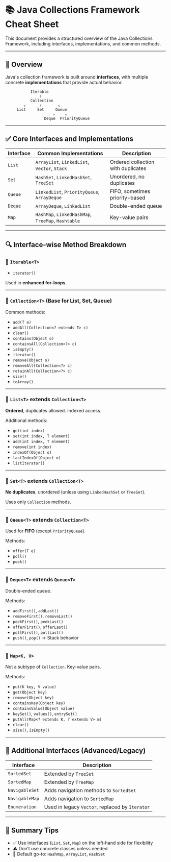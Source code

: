 # 📚 Java Collections Framework Cheat Sheet

This document provides a structured overview of the Java Collections Framework, including interfaces, implementations, and common methods.

---

## 🧩 Overview

Java's collection framework is built around **interfaces**, with multiple concrete **implementations** that provide actual behavior.

```
           Iterable
               ↑
           Collection
        ↙      ↓       ↘
     List     Set     Queue
                     ↙    ↘
                 Deque  PriorityQueue
```

---

## ✅ Core Interfaces and Implementations

| **Interface** | **Common Implementations** | **Description** |
|---------------|-----------------------------|------------------|
| `List`        | `ArrayList`, `LinkedList`, `Vector`, `Stack` | Ordered collection with duplicates |
| `Set`         | `HashSet`, `LinkedHashSet`, `TreeSet` | Unordered, no duplicates |
| `Queue`       | `LinkedList`, `PriorityQueue`, `ArrayDeque` | FIFO, sometimes priority-based |
| `Deque`       | `ArrayDeque`, `LinkedList` | Double-ended queue |
| `Map`         | `HashMap`, `LinkedHashMap`, `TreeMap`, `Hashtable` | Key-value pairs |

---

## 🔍 Interface-wise Method Breakdown

### 📘 `Iterable<T>`

- `iterator()`

Used in **enhanced for-loops**.

---

### 📗 `Collection<T>` (Base for List, Set, Queue)

Common methods:

- `add(T e)`
- `addAll(Collection<? extends T> c)`
- `clear()`
- `contains(Object o)`
- `containsAll(Collection<?> c)`
- `isEmpty()`
- `iterator()`
- `remove(Object o)`
- `removeAll(Collection<?> c)`
- `retainAll(Collection<?> c)`
- `size()`
- `toArray()`

---

### 📙 `List<T>` extends `Collection<T>`

**Ordered**, duplicates allowed. Indexed access.

Additional methods:

- `get(int index)`
- `set(int index, T element)`
- `add(int index, T element)`
- `remove(int index)`
- `indexOf(Object o)`
- `lastIndexOf(Object o)`
- `listIterator()`

---

### 📕 `Set<T>` extends `Collection<T>`

**No duplicates**, unordered (unless using `LinkedHashSet` or `TreeSet`).

Uses only `Collection` methods.

---

### 📘 `Queue<T>` extends `Collection<T>`

Used for **FIFO** (except `PriorityQueue`).

Methods:

- `offer(T e)`
- `poll()`
- `peek()`

---

### 📙 `Deque<T>` extends `Queue<T>`

Double-ended queue.

Methods:

- `addFirst()`, `addLast()`
- `removeFirst()`, `removeLast()`
- `peekFirst()`, `peekLast()`
- `offerFirst()`, `offerLast()`
- `pollFirst()`, `pollLast()`
- `push()`, `pop()` → Stack behavior

---

### 📒 `Map<K, V>`

Not a subtype of `Collection`. Key-value pairs.

Methods:

- `put(K key, V value)`
- `get(Object key)`
- `remove(Object key)`
- `containsKey(Object key)`
- `containsValue(Object value)`
- `keySet()`, `values()`, `entrySet()`
- `putAll(Map<? extends K, ? extends V> m)`
- `clear()`
- `size()`, `isEmpty()`

---

## 🧪 Additional Interfaces (Advanced/Legacy)

| Interface       | Description |
|-----------------|-------------|
| `SortedSet`     | Extended by `TreeSet` |
| `SortedMap`     | Extended by `TreeMap` |
| `NavigableSet`  | Adds navigation methods to `SortedSet` |
| `NavigableMap`  | Adds navigation to `SortedMap` |
| `Enumeration`   | Used in legacy `Vector`, replaced by `Iterator` |

---

## 🧠 Summary Tips

- ✅ Use interfaces (`List`, `Set`, `Map`) on the left-hand side for flexibility
- ⚠️ Don’t use concrete classes unless needed
- 🧰 Default go-to: `HashMap`, `ArrayList`, `HashSet`